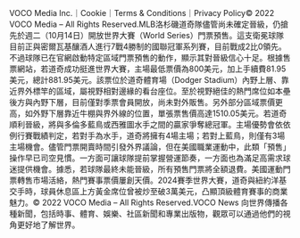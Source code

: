 VOCO Media Inc.｜Cookie｜Terms & Conditions｜Privacy Policy​© 2022 VOCO Media – All Rights Reserved.MLB洛杉磯道奇隊儘管尚未確定晉級，仍搶先於週二（10月14日）開放世界大賽（World Series）門票預售。這支衛冕球隊目前正與密爾瓦基釀酒人進行7戰4勝制的國聯冠軍系列賽，目前戰成2比0領先。不過球隊已在官網啟動特定區域門票預售的動作，顯示其對晉級信心十足。根據售票網站，若道奇成功挺進世界大賽，主場最低票價為800美元，加上手續費81.95美元，總計881.95美元。該票位於道奇體育場（Dodger Stadium）內野上層、靠近界外標竿的區域，屬視野相對邊緣的看台座位。至於視野絕佳的熱門席位如本壘後方與內野下層，目前僅對季票會員開放，尚未對外販售。另外部分區域票價更高，如外野下層靠近牛棚與界外線的位置，單張票售價高達1510.05美元。若道奇順利晉級，將與多倫多藍鳥或西雅圖水手之間的贏家爭奪總冠軍。主場優勢會依依例行賽戰績判定，若對手為水手，道奇將擁有4場主場；若對上藍鳥，則僅有3場主場機會。儘管門票開賣時間引發外界議論，但在美國職業運動中，此類「預售」操作早已司空見慣。一方面可讓球隊提前掌握營運節奏，一方面也為滿足高需求球迷提供機會。據悉，若球隊最終未能晉級，所有預售門票將全額退費。美國運動門票轉售市場活絡，熱門賽事票價屢創天價。2024賽季世界大賽，道奇與紐約洋基交手時，球員休息區上方黃金席位曾被炒至破3萬美元，凸顯頂級體育賽事的商業魅力。© 2022 VOCO Media – All Rights Reserved.VOCO News 向世界傳播各種新聞，包括時事、體育、娛樂、社區新聞和專業出版物，觀眾可以通過他們的視角更好地了解世界。